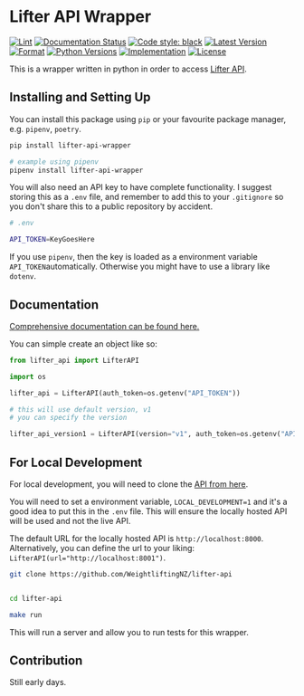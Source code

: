 # Lifter API Wrapper

[![Lint](https://github.com/WeightliftingNZ/lifter-api-wrapper/actions/workflows/lint.yml/badge.svg)](https://github.com/ChristchurchCityWeightlifting/lifter-api-wrapper/actions/workflows/lint.yml)
[![Documentation Status](https://readthedocs.org/projects/lifter-api-wrapper/badge/?version=latest)](https://lifter-api-wrapper.readthedocs.io/en/latest/?badge=latest)
[![Code style: black](https://img.shields.io/badge/code%20style-black-000000.svg)](https://github.com/psf/black)
[![Latest Version](https://img.shields.io/pypi/v/lifter-api-wrapper.svg)](https://pypi.python.org/pypi/lifter-api-wrapper/)
[![Format](https://img.shields.io/pypi/format/lifter-api-wrapper.svg)](https://pypi.python.org/pypi/lifter-api-wrapper/)
[![Python Versions](https://img.shields.io/pypi/pyverions/lifter-api-wrapper.svg)](https://pypi.python.org/pypi/lifter-api-wrapper/)
[![Implementation](https://img.shields.io/pypi/implementation/lifter-api-wrapper.svg)](https://pypi.python.org/pypi/lifter-api-wrapper/)
[![License](https://img.shields.io/pypi/status/lifter-api-wrapper.svg)](https://pypi.python.org/pypi/lifter-api-wrapper/)


This is a wrapper written in python in order to access [Lifter API](https://github.com/WeightliftingNZ/lifter-api).

## Installing and Setting Up

You can install this package using `pip` or your favourite package manager, e.g. `pipenv`, `poetry`.

```sh
pip install lifter-api-wrapper

# example using pipenv
pipenv install lifter-api-wrapper
```

You will also need an API key to have complete functionality. I suggest storing this as a `.env` file, and remember to add this to your `.gitignore` so you don't share this to a public repository by accident.

```sh
# .env

API_TOKEN=KeyGoesHere
```

If you use `pipenv`, then the key is loaded as a environment variable `API_TOKEN`automatically. Otherwise you might have to use a library like `dotenv`.

## Documentation

[Comprehensive documentation can be found here.](https://lifter-api-wrapper.readthedocs.io/en/latest/)

You can simple create an object like so:

```python
from lifter_api import LifterAPI

import os

lifter_api = LifterAPI(auth_token=os.getenv("API_TOKEN"))

# this will use default version, v1
# you can specify the version

lifter_api_version1 = LifterAPI(version="v1", auth_token=os.getenv("API_TOKEN"))
```

## For Local Development

For local development, you will need to clone the [API from here](https://github.com/ChristchurchCityWeightlifting/lifter-api).

You will need to set a environment variable, `LOCAL_DEVELOPMENT=1` and it's a good idea to put this in the `.env` file. This will ensure the locally hosted API will be used and not the live API.

The default URL for the locally hosted API is `http://localhost:8000`. Alternatively, you can define the url to your liking: `LifterAPI(url="http://localhost:8001")`.

```bash
git clone https://github.com/WeightliftingNZ/lifter-api


cd lifter-api

make run
```

This will run a server and allow you to run tests for this wrapper.

## Contribution

Still early days.
